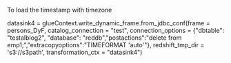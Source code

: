 To load the timestamp with timezone 

datasink4 = glueContext.write_dynamic_frame.from_jdbc_conf(frame = persons_DyF, catalog_connection = "test", connection_options = {"dbtable": "testalblog2", "database": "reddb","postactions":"delete from emp1;","extracopyoptions":"TIMEFORMAT 'auto'"},
redshift_tmp_dir = 's3://s3path', transformation_ctx = "datasink4")
